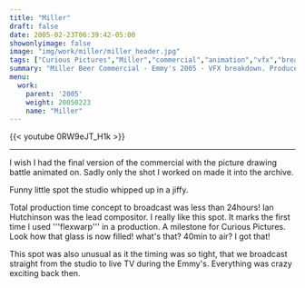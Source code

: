 ```yaml
---
title: "Miller"
draft: false
date: 2005-02-23T06:39:42-05:00
showonlyimage: false
image: "img/work/miller/miller_header.jpg"
tags: ["Curious Pictures","Miller","commercial","animation","vfx","breakdown"]
summary: "Miller Beer Commercial - Emmy's 2005 - VFX breakdown. Produced by Curious Pictures."
menu:
  work:
    parent: '2005'
    weight: 20050223
    name: "Miller"
---
```


{{< youtube 0RW9eJT_H1k >}}

---


I wish I had the final version of the commercial with the picture drawing battle animated on. Sadly only the shot I worked on made it into the archive.

Funny little spot the studio whipped up in a jiffy.

Total production time concept to broadcast was less than 24hours! Ian Hutchinson was the lead compositor. I really like this spot. It marks the first time I used '''flexwarp''' in a production. A milestone for Curious Pictures. Look how that glass is now filled! what's that? 40min to air? I got that!

This spot was also unusual as it the timing was so tight, that we broadcast straight from the studio to live TV during the Emmy's. Everything was crazy exciting back then.
